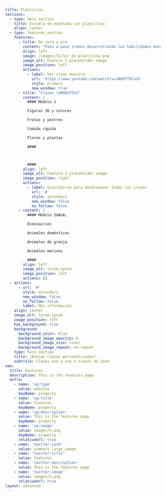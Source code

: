 ```yaml
---
title: Plastilina
sections:
  - type: hero_section
    title: Escuela de modelado con plastilina
    align: center
  - type: features_section
    features:
      - title: De cero a pro
        content: "Paso a paso iremos desarrollando las habilidades motrices necesarias para crear increíbles personajes, ya sea de nuestra imaginación o bien, recrear a nuestros personajes favoritos. No solo eso, sino que les crearemos con nuestras manos sus accesorios, mascotas, escenarios y lo que se nos ocurra.\n\n###### Empieza esta aventura disfrutando de la primera clase que preparé para ti \U0001F447\n"
        align: left
        image: /images/Taller de plastilina.png
        image_alt: Feature 2 placeholder image
        image_position: left
        actions:
          - label: Ver clase muestra
            url: 'https://www.youtube.com/watch?v=iNdDTf8luUU'
            style: primary
            new_window: true
      - title: "Clases \U0001F512"
        content: |
          #### Módulo 1

          Figuras 3D y colores

          Frutas y postres

          Comida rápida

          Flores y plantas

          ####



          ####
        align: left
        image_alt: Feature 3 placeholder image
        image_position: right
        actions:
          - label: Suscribirse para desbloquear todas las clases
            url: '#'
            style: secondary
            new_window: false
            no_follow: false
      - content: |
          #### Módulo 2&#xA;

          Dinosaurios

          Animales domésticos

          Animales de granja

          Animales marinos

          ####
        align: left
        image_alt: lorem-ipsum
        image_position: left
        actions: []
  - actions:
      - url: '#'
        style: secondary
        new_window: false
        no_follow: false
        label: Más información
    align: center
    image_alt: lorem-ipsum
    image_position: left
    has_background: true
    background:
      background_color: blue
      background_image_opacity: 0
      background_image_size: cover
      background_image_repeat: no-repeat
    type: hero_section
    title: ¿Buscas clases personalizadas?
    subtitle: Clases uno a uno a través de Zoom
seo:
  title: Features
  description: This is the features page
  extra:
    - name: 'og:type'
      value: website
      keyName: property
    - name: 'og:title'
      value: Features
      keyName: property
    - name: 'og:description'
      value: This is the features page
      keyName: property
    - name: 'og:image'
      value: images/5.png
      keyName: property
      relativeUrl: true
    - name: 'twitter:card'
      value: summary_large_image
    - name: 'twitter:title'
      value: Features
    - name: 'twitter:description'
      value: This is the features page
    - name: 'twitter:image'
      value: images/5.png
      relativeUrl: true
layout: advanced
---
```

